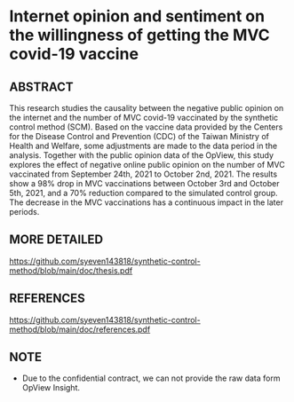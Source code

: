 # Internet opinion and sentiment on the willingness of getting the MVC covid-19 vaccine

## ABSTRACT
This research studies the causality between the negative public opinion on the internet and the number of MVC covid-19 vaccinated by the synthetic control method (SCM). Based on the vaccine data provided by the Centers for the Disease Control and Prevention (CDC) of the Taiwan Ministry of Health and Welfare, some adjustments are made to the data period in the analysis. Together with the public opinion data of the OpView, this study explores the effect of negative online public opinion on the number of MVC vaccinated from September 24th, 2021 to October 2nd, 2021. The results show a 98% drop in MVC vaccinations between October 3rd and October 5th, 2021, and a 70% reduction compared to the simulated control group. The decrease in the MVC vaccinations has a continuous impact in the later periods.


## MORE DETAILED
https://github.com/syeven143818/synthetic-control-method/blob/main/doc/thesis.pdf

## REFERENCES
https://github.com/syeven143818/synthetic-control-method/blob/main/doc/references.pdf

## NOTE
* Due to the confidential contract, we can not provide the raw data form OpView Insight.
